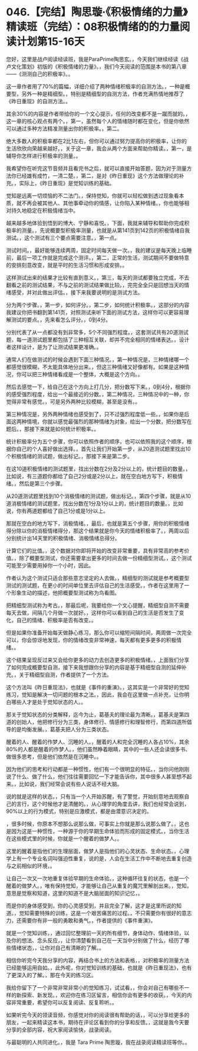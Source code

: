 # 046.【完结】陶思璇·《积极情绪的力量》精读班（完结）：08积极情绪的的力量阅读计划第15-16天

您好，这里是战卢阅读经读班，我是ParaPrime陶思玄。，今天我们继续经读《战卢文化策划》初版的《积极情绪的力量》。，我们今天阅读的范围是本书的第八章——《测测自己的积极率》。。

这一章作者用了70%的篇幅，详细介绍了两种情绪积极率的自测方法。，一种是概要型，另外一种是精细型。，特别是精细型的自测方法，作者充满热情地推荐了《昨日重现》的自测方法。。

其余30%的内容是作者带给你的一个文心提示，任何的改变都不是一蹴而就的。，这一章的核心观点有两个。，第一，虽然每个人的情绪随时都在变化，但是你依然可以通过多种方法精准测量出你的积极率。，第二。

绝大多数人的积极率都在2比1左右，但你可以通过努力提高你的积极率，让你的生活欣欣向荣越来越好。，关于这一章，我会从两个方面来帮助你精读。，第一，是辅导你怎样进行积极率的测量。。

我希望你在听完这节音频并且看完书之后，就可以直接开始答题，因为对于测量方法你已经雄有成竹，一清二楚。，第二，是对《昨日重现》这个方法做理论的补充。，实际上，《昨日重现》是觉知训练的基础。

觉知是远离一切烦恼的不二法门。，保持觉知，你就可以轻松做到透过现象看本质，就不再会被其他人、其他事牵动你的情感，让你陷入某种情绪。，你也能够相对持久地稳定在积极情绪当中。

越来越多地体验到悟到的博大、宁静和喜悦。，下面，我就来辅导和帮助你完成积极率的测量。，先说概要型积极率测量，也就是从第141页到142页的积极情绪自我测试。，这个测试有三个要点需要注意。，第一点。

测试时间。，最好能够连续两周，固定时间每天做一次。，我的建议是每天晚上临睡前，最后一项工作就是完成这个测评。，第二，正常的生活，测试期间不要做特意的安排刻意改变，就是平时的生活习惯和形成安排。。

这样测试出来的结果才比较有直到意义。，第三，每天的测试都要独立完成，不去翻看之前的测试结果，不与之前的测试结果做比较。，完完全全只是回想当天的情绪感受，并对此做出评估。，接下来我要说明的是测试方法。

分为两个步骤。，第一步，如何评分。，第二步，如何统计积极率。，这部分的内容我建议你把书翻到第141页，对照测试来听下面的测试方法，这样你可以更容易理解测试的要点。，先来看怎么评分。，0到4分。

分别代表了从一点都没有到非常多，5个不同强烈程度。，这套测试共有20道测试题，每一道测试题里都包括了三种相互关联，却并不完全相同的情绪表达。，设计者这样设计，是为了让测试结果更准确。。

通常人们在做测试的时候会遇到下面三种情况。，第一种情况是，三种情绪哪一个都感觉很模糊，不太能具体地分出来。，但这三种情绪又好像都有。如果是这种情况，你可以把三种情绪看成是一个整体，大概是这个方向。。

然后去感觉一下，给自己在这个方向上打几分，把分数写下来。，0到4分，根据你的感受强烈程度，给出一个最接近的分数。，第二种情况，三种情况中的一种，你觉得非常有感觉。，可是另外两种比较模糊，甚至是没有。。

第三种情况是，另外两种情绪也感受到了，只不过强烈程度低一些。，如果你是后面这两种情境，你就以感觉最强烈的那种情绪为对象，给出一个分数，把分数写在题后。，那接下来就是如何统计积极率。。

统计积极率分为五个步骤，你可以依照作者的顺序，也可以依照我的这个顺序，根据你自己的个人喜好做出选择。，首先让我们开始第一步，从20道测试题里找出10个积极情绪的测试题，做出标记。，那接下来是第二步。

在这10道积极情绪的测试题里，找出分数在2分及2分以上的，统计题目的数量。，比如说，有三道题你都给了自己2分或是2分以上，就在空白地方写下，积极情绪。，然后是第三个步骤。

从20道测试题里找到10个消极情绪的测试题，做出标记。，第四个步骤，就是从10道消极情绪的测试题里，找出分数在1分及1分以上的，统计题目的数量。，比如说，你有两道题都给了自己1分或是1分以上。

那就在空白的地方写下，消极情绪。，最后，也就是第五个步骤，用你的积极情绪得分除以你的消极情绪得分，那这个结果就是你今天的情绪积极率了。，两周以后分别统计出14天里的积极情绪、消极情绪总得分。

计算它们的比值。，这个数据对你即将开始的改变非常重要，具有非常高的参考价值。，除了概要型测试，你还需要拿出更多的时间去做一份精细型测试。，这个测试可能至少需要用掉你一个小时，因此。

作者认为这个测试只适合那些意志坚定的人去做。，精细型的测试就是参考概要型测试的测试题，在更小的时间单位里去评估自己的生活感受。，作者在这里用了一个形象生动的描述，他把概要型测试称为鸟看图。

把精细型测试称为考古。，那最后呢，我要给你一个文心提醒，精细型自测不需要每天去做，间隔几个月做一次就好。，这样你可以看到自己的生活是否发生了变化，自己的情绪、积极率是否有改变。。

但是如果你准备开始每天做静心练习，那么你可以缩短间隔时间，两周做一次完全可以，你会惊讶地发现，你的情绪改变非常神速，每天都有更多更多的积极情绪。。

这个结果呈现反过来又会给你更多的动力去创造更多的积极情绪。，上面我们分享了如何完成概要型自测，接下来我想跟你分享的内容是基于精细型自测的延伸补充。，关于精细型自测，作者提供了一个方法。

这个方法叫《昨日重现法》，也就是《事件的重演》。，这其实是一个非常好的觉知练习，觉知是解决一切问题的根本之法。，因此，我会在这里做一点补充，让你明白哪些人才是处于觉知状态的人。。

那关于觉知状态的分类解释，迄今为止，葛基夫的理论最为清晰。，葛基夫是第四道的创始人，他把修行分为三类，身体修行、情感修行和理智修行，而第四道所倡导的是均衡发展。，葛基夫把人分为三类状态。

醒着的人、醒着的作梦人、沉睡的人。，醒着的人和完全沉睡的人各占10%，其余80%的人都是醒着的作梦人。，他们虽然睁着眼睛，其中的一些人还会读很多书、做很多思考，但是他们依然是在沉睡中。。

因为他们的思考和行动都是一种惯性，他们有一个很明显的特征。，当你问他刚刚说了什么、做了什么，他们往往需要回忆一下才能告诉你，其中很多人甚至想不起来。，比如说，我们经常会说有些人说话不经大脑。

说的就是这样的状态。，只有当一个人开始苏醒，有了警觉，开始刻意地去观察自己的言行，这个时候他才是清醒的。，从心理学的角度去讲，我们也经常会说到，90%以上的行为模式，特别是应激模式，都是由潜意识决定的。

，很多时候，你原本不想那么说那么做，可事实上你就是那么说那么做了。，这也是因为这是一种惯性，一种源于你的早期生命体验而形成的固定模式。，当你生活在这些模式里的时候，你就是一个醒着的做梦人。。

这里的醒着是指他们的生理层面，做梦人是指他们的心灵状态、生命状态。，心理学上有一个专业名词叫强迫性重复，说的是，人会在生活工作中不断地去重复创造与之前相似的环境，。

让自己一次又一次地重复体验早期的生命体验。，这种循环往复的状态，也是一个醒着的做梦人。，唯有保持觉知，才能够让自己从重复的魔咒里解剖出来。，觉知，意思是觉察和知道，这里的知道不是大脑层面的知识记忆，。

而是你的身体感受到，你的心灵感受到，并且完全了解，这才是这里所说的知道。，觉知需要特殊的训练，这是一个艰苦痛苦的过程。，不只需要你有很好的意志力，还需要你有非一般的勇敢和勇气。，作者提供的《事件重演》。

就是一个觉知训练，，通过回忆整理前一天的所有细节，身体动作、情绪体验，以及你的想法、念头反应，，让你清楚看到自己在一天当中分别做了什么，经历了哪些情绪状态，，让你对自己有清晰的了解。。

相信你听完今天我分享的内容，再结合书上的方法和表格，，对积极率的测量方法已经能够运用自如。，此外呢，你对觉知训练的基础，也就是《昨日重现法》，也有了更深入的了解。，那在今天的练习区。

我给你留下了一个非常非常非常小的觉知练习，试试看，，你会对自己有哪些不一样的新探索、新发现。，欢迎你在练习区留言，相信你会有更多的收获。，今天的内容非常重要，希望你可以反复阅读、反复聆听。。

如果听完今天的领读音频，你感觉对你的阅读很有帮助的话，，可以分享给更多的朋友，一起来精读这本书，期待在评论区看到你的分享和反馈。，这就是我今天要分享的全部内容，祝大家阅读愉快，战录阅读。

与最聪明的人共同进化。，我是 Tara Prime 陶思璇，我在战录阅读精读班等你。。